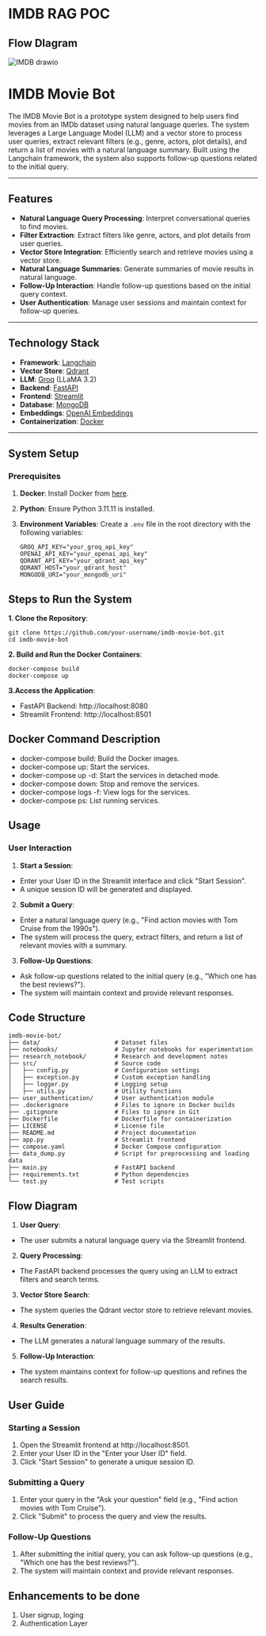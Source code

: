 # IMDB RAG POC

## Flow DIagram

![IMDB drawio](https://github.com/user-attachments/assets/a5f9000f-8f85-482b-ae10-6965d4e45c26)

# IMDB Movie Bot

The IMDB Movie Bot is a prototype system designed to help users find movies from an IMDb dataset using natural language queries. The system leverages a Large Language Model (LLM) and a vector store to process user queries, extract relevant filters (e.g., genre, actors, plot details), and return a list of movies with a natural language summary. Built using the Langchain framework, the system also supports follow-up questions related to the initial query.

---

## **Features**

- **Natural Language Query Processing**: Interpret conversational queries to find movies.
- **Filter Extraction**: Extract filters like genre, actors, and plot details from user queries.
- **Vector Store Integration**: Efficiently search and retrieve movies using a vector store.
- **Natural Language Summaries**: Generate summaries of movie results in natural language.
- **Follow-Up Interaction**: Handle follow-up questions based on the initial query context.
- **User Authentication**: Manage user sessions and maintain context for follow-up queries.

---

## **Technology Stack**

- **Framework**: [Langchain](https://www.langchain.com/)
- **Vector Store**: [Qdrant](https://qdrant.tech/)
- **LLM**: [Groq](https://groq.com/) (LLaMA 3.2)
- **Backend**: [FastAPI](https://fastapi.tiangolo.com/)
- **Frontend**: [Streamlit](https://streamlit.io/)
- **Database**: [MongoDB](https://www.mongodb.com/)
- **Embeddings**: [OpenAI Embeddings](https://platform.openai.com/docs/guides/embeddings)
- **Containerization**: [Docker](https://www.docker.com/)

---

## **System Setup**

### **Prerequisites**

1. **Docker**: Install Docker from [here](https://docs.docker.com/get-docker/).
2. **Python**: Ensure Python 3.11.11 is installed.
3. **Environment Variables**: Create a `.env` file in the root directory with the following variables:

   ```env
   GROQ_API_KEY="your_groq_api_key"
   OPENAI_API_KEY="your_openai_api_key"
   QDRANT_API_KEY="your_qdrant_api_key"
   QDRANT_HOST="your_qdrant_host"
   MONGODB_URI="your_mongodb_uri"

## Steps to Run the System
**1. Clone the Repository**:

```
git clone https://github.com/your-username/imdb-movie-bot.git
cd imdb-movie-bot
```

**2. Build and Run the Docker Containers**:

```
docker-compose build
docker-compose up
```
**3.Access the Application**:
- FastAPI Backend: http://localhost:8080
- Streamlit Frontend: http://localhost:8501

## Docker Command	Description
- docker-compose build:	Build the Docker images.
- docker-compose up:	Start the services.
- docker-compose up -d:	Start the services in detached mode.
- docker-compose down:	Stop and remove the services.
- docker-compose logs -f:	View logs for the services.
- docker-compose ps:	List running services.

## Usage
### User Interaction
1. **Start a Session**:
- Enter your User ID in the Streamlit interface and click "Start Session".
- A unique session ID will be generated and displayed.

2. **Submit a Query**:
- Enter a natural language query (e.g., "Find action movies with Tom Cruise from the 1990s").
- The system will process the query, extract filters, and return a list of relevant movies with a summary.

3. **Follow-Up Questions**:
- Ask follow-up questions related to the initial query (e.g., "Which one has the best reviews?").
- The system will maintain context and provide relevant responses.

## Code Structure

```
imdb-movie-bot/
├── data/                     # Dataset files
├── notebooks/                # Jupyter notebooks for experimentation
├── research_notebook/        # Research and development notes
├── src/                      # Source code
│   ├── config.py             # Configuration settings
│   ├── exception.py          # Custom exception handling
│   ├── logger.py             # Logging setup
│   ├── utils.py              # Utility functions
├── user_authentication/      # User authentication module
├── .dockerignore             # Files to ignore in Docker builds
├── .gitignore                # Files to ignore in Git
├── Dockerfile                # Dockerfile for containerization
├── LICENSE                   # License file
├── README.md                 # Project documentation
├── app.py                    # Streamlit frontend
├── compose.yaml              # Docker Compose configuration
├── data_dump.py              # Script for preprocessing and loading data
├── main.py                   # FastAPI backend
├── requirements.txt          # Python dependencies
└── test.py                   # Test scripts
```

## Flow Diagram
1. **User Query**:
- The user submits a natural language query via the Streamlit frontend.

2. **Query Processing**:
- The FastAPI backend processes the query using an LLM to extract filters and search terms.

3. **Vector Store Search**:
- The system queries the Qdrant vector store to retrieve relevant movies.

4. **Results Generation**:
- The LLM generates a natural language summary of the results.

5. **Follow-Up Interaction**:
- The system maintains context for follow-up questions and refines the search results.

## User Guide
### Starting a Session
1. Open the Streamlit frontend at http://localhost:8501.
2. Enter your User ID in the "Enter your User ID" field.
3. Click "Start Session" to generate a unique session ID.

### Submitting a Query
1. Enter your query in the "Ask your question" field (e.g., "Find action movies with Tom Cruise").
2. Click "Submit" to process the query and view the results.

### Follow-Up Questions
1. After submitting the initial query, you can ask follow-up questions (e.g., "Which one has the best reviews?").
2. The system will maintain context and provide relevant responses.

## Enhancements to be done
1. User signup, loging
2. Authentication Layer

